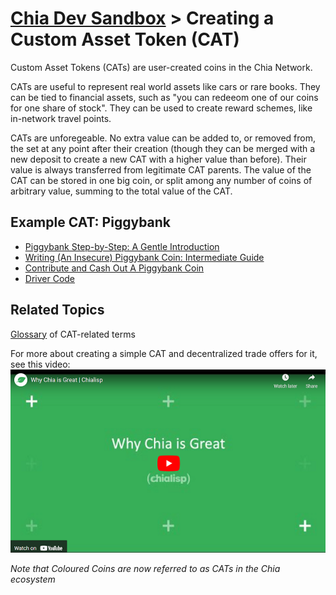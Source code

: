 # [Chia Dev Sandbox](../README.md) > Creating a Custom Asset Token (CAT)

Custom Asset Tokens (CATs) are user-created coins in the Chia Network. 

CATs are useful to represent real world assets like cars or rare books. They can be tied to financial assets, such as "you can redeeom one of our coins for one share of stock". They can be used to create reward schemes, like in-network travel points.

CATs are unforegeable. No extra value can be added to, or removed from, the set at any point after their creation (though they can be merged with a new deposit to create a new CAT with a higher value than before). Their value is always transferred from legitimate CAT parents. The value of the CAT can be stored in one big coin, or split among any number of coins of arbitrary value, summing to the total value of the CAT.

## Example CAT: Piggybank
- [Piggybank Step-by-Step: A Gentle Introduction](POST-4.md)
- [Writing (An Insecure) Piggybank Coin: Intermediate Guide](POST-1.md)
- [Contribute and Cash Out A Piggybank Coin](POST-2.md)
- [Driver Code](POST-3.md)

## Related Topics

[Glossary](https://www.chia.net/2021/09/23/chia-token-standard-naming.en.html) of CAT-related terms

For more about creating a simple CAT and decentralized trade offers for it, see this video:
[![Coloured Coins in Chia](static/img/video-why_chia_is_great.png)](https://www.youtube.com/watch?v=YOlpmCBK8zY)

*Note that Coloured Coins are now referred to as CATs in the Chia ecosystem*



